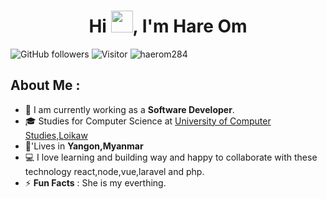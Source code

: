 
<h1 align="center">Hi <img src="https://media.giphy.com/media/hvRJCLFzcasrR4ia7z/giphy.gif" width="35">, I'm Hare Om </h1>

![GitHub followers](https://img.shields.io/github/followers/hareom284?style=social) ![Visitor](https://visitor-badge.laobi.icu/badge?page_id=hareom284.repoName) <img src="https://komarev.com/ghpvc/?username=hareom284" alt="haerom284" />

## About Me :

- 🏢 I am currently working as a **Software Developer**.
- 🎓 Studies for Computer Science at [University of Computer Studies,Loikaw](http://ucsloikaw.edu.mm/)
- 🏡'Lives in **Yangon,Myanmar**
- 💻 I love learning and building way and happy to collaborate  with these technology react,node,vue,laravel and php.
- ⚡ **Fun Facts** : She is my everthing.
<br>
